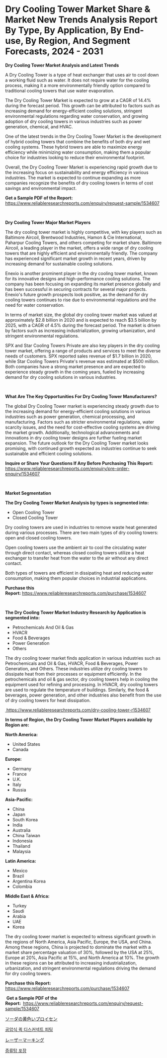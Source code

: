 <p><h1>Dry Cooling Tower Market Share & Market New Trends Analysis Report By Type, By Application, By End-use, By Region, And Segment Forecasts, 2024 - 2031</h1></p><p><strong>Dry Cooling Tower Market Analysis and Latest Trends</strong></p>
<p><p>A Dry Cooling Tower is a type of heat exchanger that uses air to cool down a working fluid such as water. It does not require water for the cooling process, making it a more environmentally friendly option compared to traditional cooling towers that use water evaporation.</p><p>The Dry Cooling Tower Market is expected to grow at a CAGR of 14.4% during the forecast period. This growth can be attributed to factors such as increasing demand for energy-efficient cooling solutions, stringent environmental regulations regarding water conservation, and growing adoption of dry cooling towers in various industries such as power generation, chemical, and HVAC.</p><p>One of the latest trends in the Dry Cooling Tower Market is the development of hybrid cooling towers that combine the benefits of both dry and wet cooling systems. These hybrid towers are able to maximize energy efficiency while minimizing water consumption, making them a popular choice for industries looking to reduce their environmental footprint.</p><p>Overall, the Dry Cooling Tower Market is experiencing rapid growth due to the increasing focus on sustainability and energy efficiency in various industries. The market is expected to continue expanding as more companies recognize the benefits of dry cooling towers in terms of cost savings and environmental impact.</p></p>
<p><strong>Get a Sample PDF of the Report:&nbsp;</strong> <a href="https://www.reliableresearchreports.com/enquiry/request-sample/1534607">https://www.reliableresearchreports.com/enquiry/request-sample/1534607</a></p>
<p>&nbsp;</p>
<p><strong>Dry Cooling Tower Major Market Players</strong></p>
<p><p>The dry cooling tower market is highly competitive, with key players such as Baltimore Aircoil, Brentwood Industries, Hamon & Cie International, Paharpur Cooling Towers, and others competing for market share. Baltimore Aircoil, a leading player in the market, offers a wide range of dry cooling towers that are highly efficient and environmentally friendly. The company has experienced significant market growth in recent years, driven by increasing demand for sustainable cooling solutions.</p><p>Enexio is another prominent player in the dry cooling tower market, known for its innovative designs and high-performance cooling solutions. The company has been focusing on expanding its market presence globally and has been successful in securing contracts for several major projects. Enexio's future growth prospects look positive, as the demand for dry cooling towers continues to rise due to environmental regulations and the need for water conservation.</p><p>In terms of market size, the global dry cooling tower market was valued at approximately $2.8 billion in 2020 and is expected to reach $3.5 billion by 2025, with a CAGR of 4.5% during the forecast period. The market is driven by factors such as increasing industrialization, growing urbanization, and stringent environmental regulations.</p><p>SPX and Star Cooling Towers Private are also key players in the dry cooling tower market, offering a range of products and services to meet the diverse needs of customers. SPX reported sales revenue of $1.7 billion in 2020, while Star Cooling Towers Private's revenue was estimated at $500 million. Both companies have a strong market presence and are expected to experience steady growth in the coming years, fueled by increasing demand for dry cooling solutions in various industries.</p></p>
<p>&nbsp;</p>
<p><strong>What Are The Key Opportunities For Dry Cooling Tower Manufacturers?</strong></p>
<p><p>The global Dry Cooling Tower market is experiencing steady growth due to the increasing demand for energy-efficient cooling solutions in various industries such as power generation, chemical processing, and manufacturing. Factors such as stricter environmental regulations, water scarcity issues, and the need for cost-effective cooling systems are driving the market growth. Additionally, technological advancements and innovations in dry cooling tower designs are further fueling market expansion. The future outlook for the Dry Cooling Tower market looks promising, with continued growth expected as industries continue to seek sustainable and efficient cooling solutions.</p></p>
<p><strong>Inquire or Share Your Questions If Any Before Purchasing This Report:</strong> <a href="https://www.reliableresearchreports.com/enquiry/pre-order-enquiry/1534607">https://www.reliableresearchreports.com/enquiry/pre-order-enquiry/1534607</a></p>
<p>&nbsp;</p>
<p><strong>Market Segmentation</strong></p>
<p><strong>The Dry Cooling Tower Market Analysis by types is segmented into:</strong></p>
<p><ul><li>Open Cooling Tower</li><li>Closed Cooling Tower</li></ul></p>
<p><p>Dry cooling towers are used in industries to remove waste heat generated during various processes. There are two main types of dry cooling towers: open and closed cooling towers. </p><p>Open cooling towers use the ambient air to cool the circulating water through direct contact, whereas closed cooling towers utilize a heat exchanger to transfer heat from the water to the air without any direct contact. </p><p>Both types of towers are efficient in dissipating heat and reducing water consumption, making them popular choices in industrial applications.</p></p>
<p><strong>Purchase this Report:&nbsp;</strong><a href="https://www.reliableresearchreports.com/purchase/1534607">https://www.reliableresearchreports.com/purchase/1534607</a></p>
<p>&nbsp;</p>
<p><strong>The Dry Cooling Tower Market Industry Research by Application is segmented into:</strong></p>
<p><ul><li>Petrochemicals And Oil & Gas</li><li>HVACR</li><li>Food & Beverages</li><li>Power Generation</li><li>Others</li></ul></p>
<p><p>The dry cooling tower market finds application in various industries such as Petrochemicals and Oil & Gas, HVACR, Food & Beverages, Power Generation, and Others. These industries utilize dry cooling towers to dissipate heat from their processes or equipment efficiently. In the petrochemicals and oil & gas sector, dry cooling towers help in cooling the equipment used for refining and processing. In HVACR, dry cooling towers are used to regulate the temperature of buildings. Similarly, the food & beverages, power generation, and other industries also benefit from the use of dry cooling towers for heat dissipation.</p></p>
<p><a href="https://www.reliableresearchreports.com/dry-cooling-tower-r1534607">&nbsp;https://www.reliableresearchreports.com/dry-cooling-tower-r1534607</a></p>
<p><strong>In terms of Region, the Dry Cooling Tower Market Players available by Region are:</strong></p>
<p>
    <p> <strong> North America: </strong>
        <ul>
            <li>United States</li>
            <li>Canada</li>
        </ul>
        </p> 
    <p> <strong> Europe: </strong>
        <ul>
            <li>Germany</li>
            <li>France</li>
            <li>U.K.</li>
            <li>Italy</li>
            <li>Russia</li>
        </ul>
        </p> 
    <p> <strong> Asia-Pacific: </strong>
        <ul>
            <li>China</li>
            <li>Japan</li>
            <li>South Korea</li>
            <li>India</li>
            <li>Australia</li>
            <li>China Taiwan</li>
            <li>Indonesia</li>
            <li>Thailand</li>
            <li>Malaysia</li>
        </ul>
        </p> 
    <p> <strong> Latin America: </strong>
        <ul>
            <li>Mexico</li>
            <li>Brazil</li>
            <li>Argentina Korea</li>
            <li>Colombia</li>
        </ul>
        </p> 
    <p> <strong> Middle East & Africa: </strong>
        <ul>
            <li>Turkey</li>
            <li>Saudi</li>
            <li>Arabia</li>
            <li>UAE</li>
            <li>Korea</li>
        </ul>
    </p>
    </p>
<p><p>The dry cooling tower market is expected to witness significant growth in the regions of North America, Asia Pacific, Europe, the USA, and China. Among these regions, China is projected to dominate the market with a market share percentage valuation of 30%, followed by the USA at 25%, Europe at 20%, Asia Pacific at 15%, and North America at 10%. The growth in these regions can be attributed to increasing industrialization, urbanization, and stringent environmental regulations driving the demand for dry cooling towers.</p></p>
<p><strong>Purchase this Report: </strong><a href="https://www.reliableresearchreports.com/purchase/1534607">https://www.reliableresearchreports.com/purchase/1534607</a></p>
<p>&nbsp;<strong>Get a Sample PDF of the Report:&nbsp;&nbsp;</strong><a href="https://www.reliableresearchreports.com/enquiry/request-sample/1534607">https://www.reliableresearchreports.com/enquiry/request-sample/1534607</a></p>
<p><strong></strong></p>
<p><p><a href="https://medium.com/@pollynsatcherayted345/%E5%A1%A9%E5%8C%96%E9%89%84%E3%81%AE%E5%B8%82%E5%A0%B4%E8%A6%8F%E6%A8%A1-%E5%B8%82%E5%A0%B4%E5%8B%95%E5%90%91%E3%81%A8%E5%B8%82%E5%A0%B4%E4%BA%88%E6%B8%AC-2024%E5%B9%B4%E3%81%8B%E3%82%892031%E5%B9%B4-a9baea819f5e">ソーダの黄色いプロイセン</a></p><p><a href="https://medium.com/@gunnerolson2022/%ED%94%BC%EB%89%B4%EB%A7%88%ED%8B%B1-%ED%80%B5-%EB%94%94%EC%8A%A4%EC%BB%A4%EB%84%A5%ED%8A%B8-%ED%94%BC%ED%8C%85-%EC%8B%9C%EC%9E%A5-%EB%8F%99%ED%96%A5-%EB%B0%8F-%EC%8B%9C%EC%9E%A5-%EB%B6%84%EC%84%9D%EC%9D%80-2024-2031%EB%85%84-%EA%B8%B0%EA%B0%84%EC%9D%84-%EC%98%88%EC%B8%A1%ED%95%A9%EB%8B%88%EB%8B%A4-b8399f3f9707">공압식 퀵 디스커넥트 피팅</a></p><p><a href="https://medium.com/@stephengrant2015/%E3%83%AC%E3%83%BC%E3%82%B6%E3%83%BC%E3%83%9E%E3%83%BC%E3%82%AD%E3%83%B3%E3%82%B0%E5%B8%82%E5%A0%B4%E8%A6%8F%E6%A8%A1%E3%81%A8%E5%B8%82%E5%A0%B4%E5%8B%95%E5%90%91-%E5%AE%8C%E5%85%A8%E3%81%AA%E7%94%A3%E6%A5%AD%E6%A6%82%E8%A6%81-2024%E5%B9%B4%E3%81%8B%E3%82%892031%E5%B9%B4%E3%81%BE%E3%81%A7-a3cf86d87bfa">レーザーマーキング</a></p><p><a href="https://medium.com/@cordiehyatt1/%EC%A6%9D%EB%A5%98-%ED%83%91-%EC%B6%A9%EC%A0%84%EC%9E%AC-%EC%8B%9C%EC%9E%A5-2031%EB%85%84%EA%B9%8C%EC%A7%80%EC%9D%98-%ED%8A%B8%EB%A0%8C%EB%93%9C-%EC%98%88%EC%B8%A1-%EB%B0%8F-%EA%B2%BD%EC%9F%81-%EB%B6%84%EC%84%9D-83f136cd1ee3">증류탑 포장</a></p></p>